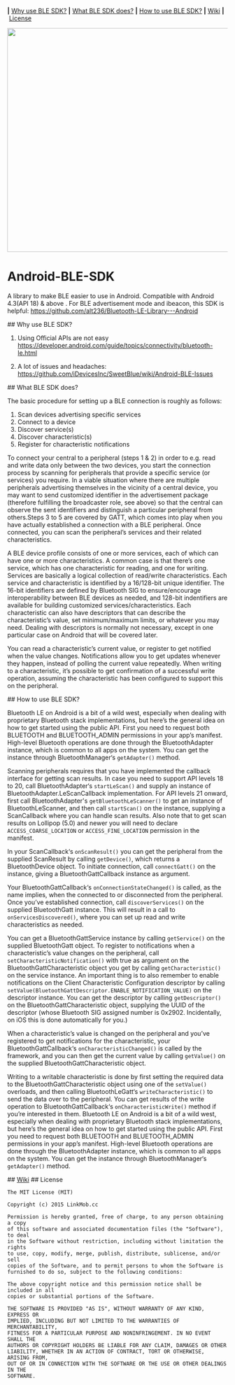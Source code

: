 <b>|</b>&nbsp;<a href='#Why use BLE SDK?'>Why use BLE SDK?</a>
<b>|</b>&nbsp;<a href='#What BLE SDK does?'>What BLE SDK does?</a>
<b>|</b>&nbsp;<a href='#How to use BLE SDK?'>How to use BLE SDK?</a>
<b>|</b>&nbsp;<a href="#Wiki">Wiki</a>
<b>|</b>&nbsp;<a href='#License'>License</a>


<img src="https://img.gadgethacks.com/img/70/27/63574905944081/0/android-basics-connect-bluetooth-device.1280x600.jpg" width="512">


# Android-BLE-SDK

A library to make BLE easier to use in Android. Compatible with Android 4.3(API 18) & above .
For BLE advertisement mode and ibeacon, this SDK is helpful: https://github.com/alt236/Bluetooth-LE-Library---Android

<a name="Why use BLE SDK?"/>
## Why use BLE SDK?

1. Using Official APIs are not easy
https://developer.android.com/guide/topics/connectivity/bluetooth-le.html

2. A lot of issues and headaches:
https://github.com/iDevicesInc/SweetBlue/wiki/Android-BLE-Issues


<a name="What BLE SDK does?"/>
## What BLE SDK does?

The basic procedure for setting up a BLE connection is roughly as follows:

1. Scan devices advertising specific services
2. Connect to a device
3. Discover service(s)
4. Discover characteristic(s)
5. Register for characteristic notifications

To connect your central to a peripheral (steps 1 & 2) in order to e.g. read and write data only between the two devices, you start the connection process by scanning for peripherals that provide a specific service (or services) you require. In a viable situation where there are multiple peripherals advertising themselves in the vicinity of a central device, you may want to send customized identifier in the advertisement package (therefore fulfilling the broadcaster role, see above) so that the central can observe the sent identifiers and distinguish a particular peripheral from others.Steps 3 to 5 are covered by GATT, which comes into play when you have actually established a connection with a BLE peripheral. Once connected, you can scan the peripheral’s services and their related characteristics.

A BLE device profile consists of one or more services, each of which can have one or more characteristics. A common case is that there’s one service, which has one characteristic for reading, and one for writing. Services are basically a logical collection of read/write characteristics. Each service and characteristic is identified by a 16/128-bit unique identifier. The 16-bit identifiers are defined by Bluetooth SIG to ensure/encourage interoperability between BLE devices as needed, and 128-bit indentifiers are available for building customized services/characteristics. Each characteristic can also have descriptors that can describe the characteristic’s value, set minimum/maximum limits, or whatever you may need. Dealing with descriptors is normally not necessary, except in one particular case on Android that will be covered later.

You can read a characteristic’s current value, or register to get notified when the value changes. Notifications allow you to get updates whenever they happen, instead of polling the current value repeatedly. When writing to a characteristic, it’s possible to get confirmation of a successful write operation, assuming the characteristic has been configured to support this on the peripheral.



<a name="How to use BLE SDK?"/>
## How to use BLE SDK?

Bluetooth LE on Android is a bit of a wild west, especially when dealing with proprietary Bluetooth stack implementations, but here’s the general idea on how to get started using the public API. First you need to request both BLUETOOTH and BLUETOOTH_ADMIN permissions in your app’s manifest. High-level Bluetooth operations are done through the BluetoothAdapter instance, which is common to all apps on the system. You can get the instance through BluetoothManager‘s `getAdapter()` method.

Scanning peripherals requires that you have implemented the callback interface for getting scan results. In case you need to support API levels 18 to 20, call BluetoothAdapter‘s `startLeScan()` and supply an instance of BluetoothAdapter.LeScanCallback implementation. For API levels 21 onward, first call BluetoothAdapter's `getBluetoothLeScanner()` to get an instance of BluetoothLeScanner, and then call `startScan()` on the instance, supplying a ScanCallback where you can handle scan results. Also note that to get scan results on Lollipop (5.0) and newer you will need to declare `ACCESS_COARSE_LOCATION` or `ACCESS_FINE_LOCATION` permission in the manifest.

In your ScanCallback‘s `onScanResult()` you can get the peripheral from the supplied ScanResult by calling `getDevice()`, which returns a BluetoothDevice object. To initiate connection, call `connectGatt()` on the instance, giving a BluetoothGattCallback instance as argument.

Your BluetoothGattCallback‘s `onConnectionStateChanged()` is called, as the name implies, when the connected to or disconnected from the peripheral. Once you’ve established connection, call `discoverServices()` on the supplied BluetoothGatt instance. This will result in a call to `onServicesDiscovered()`, where you can set up read and write characteristics as needed.

You can get a BluetoothGattService instance by calling `getService()` on the supplied BluetoothGatt object. To register to notifications when a characteristic’s value changes on the peripheral, call `setCharacteristicNotification()` with true as argument on the BluetoothGattCharacteristic object you get by calling `getCharacteristic()` on the service instance. An important thing is to also remember to enable notifications on the Client Characteristic Configuration descriptor by calling `setValue(BluetoothGattDescriptor.ENABLE_NOTIFICATION_VALUE)` on the descriptor instance. You can get the descriptor by calling `getDescriptor()` on the BluetoothGattCharacteristic object, supplying the UUID of the descriptor (whose Bluetooth SIG assigned number is 0x2902. Incidentally, on iOS this is done automatically for you.)

When a characteristic’s value is changed on the peripheral and you’ve registered to get notifications for the characteristic, your BluetoothGattCallback‘s `onCharacteristicChanged()` is called by the framework, and you can then get the current value by calling `getValue()` on the supplied BluetoothGattCharacteristic object.

Writing to a writable characteristic is done by first setting the required data to the BluetoothGattCharacteristic object using one of the `setValue()` overloads, and then calling BluetoothLeGatt‘s `writeCharacteristic()` to send the data over to the peripheral. You can get results of the write operation to BluetoothGattCallback‘s `onCharacteristicWrite()` method if you’re interested in them. Bluetooth LE on Android is a bit of a wild west, especially when dealing with proprietary Bluetooth stack implementations, but here’s the general idea on how to get started using the public API. First you need to request both BLUETOOTH and BLUETOOTH_ADMIN permissions in your app’s manifest. High-level Bluetooth operations are done through the BluetoothAdapter instance, which is common to all apps on the system. You can get the instance through BluetoothManager‘s `getAdapter()` method.



<a name="Wiki"/>
## <a href="https://github.com/Mylittleswift/Android-BLE-SDK/wiki">Wiki</a>


<a name="License"/>
## License

    The MIT License (MIT)

    Copyright (c) 2015 LinkMob.cc

    Permission is hereby granted, free of charge, to any person obtaining a copy
    of this software and associated documentation files (the "Software"), to deal
    in the Software without restriction, including without limitation the rights
    to use, copy, modify, merge, publish, distribute, sublicense, and/or sell
    copies of the Software, and to permit persons to whom the Software is
    furnished to do so, subject to the following conditions:

    The above copyright notice and this permission notice shall be included in all
    copies or substantial portions of the Software.

    THE SOFTWARE IS PROVIDED "AS IS", WITHOUT WARRANTY OF ANY KIND, EXPRESS OR
    IMPLIED, INCLUDING BUT NOT LIMITED TO THE WARRANTIES OF MERCHANTABILITY,
    FITNESS FOR A PARTICULAR PURPOSE AND NONINFRINGEMENT. IN NO EVENT SHALL THE
    AUTHORS OR COPYRIGHT HOLDERS BE LIABLE FOR ANY CLAIM, DAMAGES OR OTHER
    LIABILITY, WHETHER IN AN ACTION OF CONTRACT, TORT OR OTHERWISE, ARISING FROM,
    OUT OF OR IN CONNECTION WITH THE SOFTWARE OR THE USE OR OTHER DEALINGS IN THE
    SOFTWARE.
